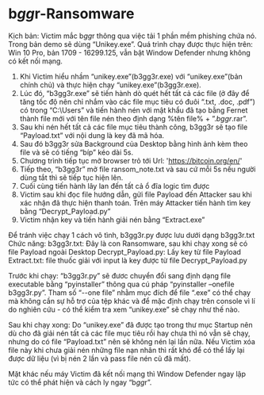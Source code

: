 # b$gg$r-Ransomware

Kịch bản: 
  Victim mắc b$gg$r thông qua việc tải 1 phần mềm phishing chứa nó. Trong bản demo sẽ dùng “Unikey.exe”. Quá trình chạy được thực hiện trên: Win 10 Pro, bản 1709 - 16299.125, vẫn bật Window Defender nhưng không có kết nối mạng.
  1. Khi Victim hiểu nhầm “unikey.exe”(b3gg3r.exe) với “unikey.exe”(bản chính chủ) và thực hiện chạy “unikey.exe”(b3gg3r.exe).
  2. Lúc đó, “b3gg3r.exe” sẽ tiến hành dò quét hết tất cả các file (ở đây để tăng tốc độ nên chỉ nhắm vào các file mục tiêu có đuôi “.txt, .doc, .pdf”) có trong “C:\\Users” và tiến hành nén với mật khẩu đã tạo bằng Fernet thành file mới với tên file nén theo định dạng  %tên file% + ”._b$gg$r_.rar”.
  3. Sau khi nén hết tất cả các file mục tiêu thành công, b3gg3r sẽ tạo file “Payload.txt” với nội dung là key đã mã hóa.
  4. Sau đó b3gg3r sửa Background của Desktop bằng hình ảnh kèm theo file và sẽ có tiếng “bíp” kéo dài 5s.
  5. Chương trình tiếp tục mở browser trỏ tới Url: 'https://bitcoin.org/en/' 
  6. Tiếp theo, “b3gg3r” mở file ransom_note.txt và sau cứ mỗi 5s nếu người dùng tắt thì sẽ tiếp tục hiện lên.
  7. Cuối cùng tiến hành lây lan đến tất cả ổ đĩa logic tìm được 
  8. Victim sau khi đọc file hướng dẫn, gửi file Payload đến Attacker sau khi xác nhận đã thực hiện thanh toán. Trên máy Attacker tiến hành tìm key bằng “Decrypt_Payload.py”
  9. Victim nhận key và tiến hành giải nén bằng “Extract.exe”

Để tránh việc chạy 1 cách vô tình, b3gg3r.py được lưu dưới dạng b3gg3r.txt
Chức năng:
  b3gg3r.txt: Đây là con Ransomware, sau khi chạy xong sẽ có file Payload ngoài Desktop
  Decrypt_Payload.py: Lấy key từ file Payload
  Extract.txt: file thuốc giải với input là key được từ file Decrypt_Payload.py

Trước khi chạy:
  “b3gg3r.py” sẽ đươc chuyển đổi sang định dạng file executable bằng “pyinstaller” thông qua cú pháp “pyinstaller –onefile b3gg3r.py”. Tham số “--one file” nhằm mục đích để file “.exe” có thể chạy mà không cần sự hỗ trợ của tệp khác và để mặc định chạy trên console vì lí do nghiên cứu - có thể kiểm tra xem “unikey.exe” sẽ chạy như thế nào.

Sau khi chạy xong:
  Do “unikey.exe” đã được tạo trong thư mục Startup nên dù cho đã giải nén tất cả các file mục tiêu rồi hay chưa thì nó vẫn sẽ chạy, nhưng do có file “Payload.txt” nên sẽ không nén lại lần nữa. Nếu Victim xóa file này khi chưa giải nén những file nạn nhân thì rất khó để có thể lấy lại được dữ liệu (vì bị nén 2 lần và pass file nén cũ đã mất).
  
Mặt khác nếu máy Victim đã kết nối mạng thì Window Defender ngay lập tức có thể phát hiện và cách ly ngay “b$gg$r”.

